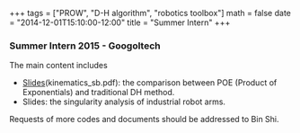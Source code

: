 ﻿+++
tags = ["PROW", "D-H algorithm", "robotics toolbox"]
math = false
date = "2014-12-01T15:10:00-12:00"
title = "Summer Intern"
+++

### Summer Intern 2015 - Googoltech
The main content includes 

* [Slides](/papers/)(kinematics_sb.pdf): the comparison between POE (Product of Exponentials) and traditional DH method. 
* Slides: the singularity analysis of industrial robot arms.

Requests of more codes and documents should be addressed to Bin Shi.

